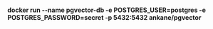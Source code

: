 #### docker run --name pgvector-db -e POSTGRES_USER=postgres -e POSTGRES_PASSWORD=secret -p 5432:5432 ankane/pgvector
#### 
